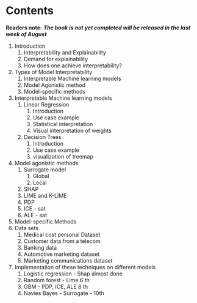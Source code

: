 # Contents

**Readers note:** _**The book is not yet completed will be released in the last week of August**_

1. Introduction
   1. Interpretability and Explainability
   2. Demand for explainability
   3. How does one achieve interpretability? 
2. Types of Model Interpretability
   1. Interpretable Machine learning models
   2. Model Agonistic method
   3. Model-specific methods
3. Interpretable Machine learning models
   1. Linear Regression
      1. Introduction
      2. Use case example
      3. Statistical interpretation
      4. Visual interpretation of weights
   2. Decision Trees
      1. Introduction
      2. Use case example
      3. visualization of treemap
4. Model agonistic methods
   1. Surrogate model
      1. Global 
      2. Local
   2. SHAP
   3. LIME and K-LIME
   4. PDP
   5. ICE - sat
   6. ALE -  sat
5. Model-specific Methods
6. Data sets
   1. Medical cost personal Dataset
   2. Customer data from a telecom
   3. Banking data 
   4. Automotive marketing dataset 
   5. Marketing communications dataset
7. Implementation of these techniques on different models
   1. Logistic regression - Shap almost done
   2. Random forest - Lime   6 th
   3. GBM - PDP, ICE, ALE     8 th 
   4. Navies Bayes - Surrogate - 10th



